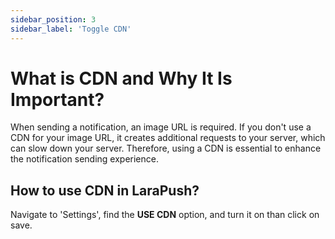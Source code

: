```yaml
---
sidebar_position: 3
sidebar_label: 'Toggle CDN'
---
```


# What is CDN and Why It Is Important? 

When sending a notification, an image URL is required. If you don't use a CDN for your image URL, it creates additional requests to your server, which can slow down your server. Therefore, using a CDN is essential to enhance the notification sending experience.

## How to use CDN in LaraPush?

Navigate to 'Settings', find the **USE CDN** option, and turn it on than click on save.




